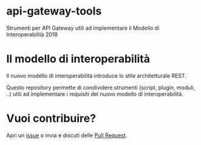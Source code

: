 # api-gateway-tools
Strumenti per API Gateway utili ad implementare il Modello di Interoperabilità 2018


# Il modello di interoperabilità
Il nuovo modello di interoperabilità introduce lo stile architetturale REST.

Questo repository permette di condividere strumenti (script, plugin, moduli, ..) utili ad implementare
i requisiti del nuovo modello di interoperabilità.

# Vuoi contribuire?
Apri un [issue](https://github.com/teamdigitale/api-gateway-tools/issues) o invia e discuti delle [Pull Request](
https://github.com/teamdigitale/api-gateway-tools/pulls).
